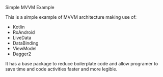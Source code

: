 Simple MVVM Example
  
This is a simple example of MVVM architecture making use of:
  - Kotlin
  - RxAndroid
  - LiveData
  - DataBinding
  - ViewModel
  - Dagger2
 
It has a base package to reduce boilerplate code and allow programer to save time and code activities faster and more legible.
